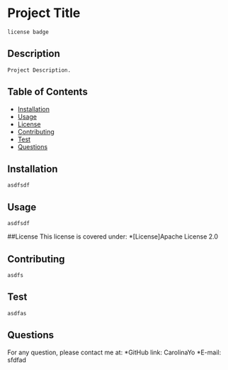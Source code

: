 # Project Title
    license badge

  ## Description 
    Project Description.
  ## Table of Contents
  * [Installation](#installation)
  * [Usage](#usage)
  * [License](#license)
  * [Contributing](#contributing)
  * [Test](#test)
  * [Questions](#questions)
  
  ## Installation
    asdfsdf
  ## Usage
    asdfsdf
  ##License
    This license is covered under:
  *[License]Apache License 2.0
  ## Contributing
    asdfs
  ## Test
    asdfas
  ## Questions
  For any question, please contact me at:
  *GitHub link: CarolinaYo
  *E-mail: sfdfad